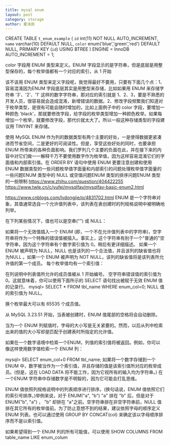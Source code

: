```yaml
---
title: mysql enum
layout: post
category: storage
author: 夏泽民
---
```

CREATE TABLE `t_enum_example`  (   `id` int(11) NOT NULL AUTO_INCREMENT,   `name` varchar(10) DEFAULT NULL,   `color` enum('blue','green','red') DEFAULT NULL,   PRIMARY KEY (`id`) USING BTREE ) ENGINE = InnoDB AUTO_INCREMENT = 1;

color 字段用 ENUM 类型来定义。ENUM 字段显示的是字符串，但是底层是用整型保存的，每个枚举值都有一个对应的索引，从 1 开始

该不该用 ENUM 类型来定义字段呢，我觉得最好不要用，只要有下面几个点：1、容易混淆因为ENUM 字段底层其实是用整型来存储，比如如果用 ENUM 来存储字符串 '3'、'2'、'1' 这样的数字字符串，那对应的索引就是 1、2、3，要是不熟悉的开发人员，很容易就会造成混淆，新增错误的数据。2、修改字段频繁我们知道对于枚举类型，是很有可能会随时增加的，比如上面例子中的 color 字段，要增加一种颜色 'black'，那就要修改字段，给字段的枚举类型增加一种颜色枚举。如果每增加一个枚举，就要修改字段，那代价就太大了。所以一般这种存储类型的字段建议用 TINYINT 来存储。

使用 MySQL ENUM 作为列的数据类型有两个主要的好处，一是使得数据更紧凑进而节省空间，二是更好的可阅读性。但是，享受这些好处的同时，也要承担 ENUM 所带来的各种负面影响。我们罗列几个主要的负面在此，并在接下来的内容中对它们做一一解释千万不要使用数字作为枚举值，因为这样容易混淆它们的字面值和内部索引值。在 ORDER BY 语句中使用 ENUM 更要注意创建和使用 ENUM 数据类型的一些问题枚举值字面量和内部索引的问题处理枚举值字面量的一些问题ENUM 类型中的 NULL 或空值问题ENUM 类型的排序问题ENUM 类型的一些限制
https://www.zhihu.com/question/404422255
https://www.twle.cn/c/yufei/mysqlfav/mysqlfav-basic-enum2.html
<!-- more -->
https://www.cnblogs.com/lvdongjie/p/4831702.html
ENUM 是一个字符串对象，其值通常选自一个允许值列表中，该列表在表创建时的列规格说明中被明确地列举。

在下列某些情况下，值也可以是空串("") 或 NULL：

如果将一个无效值插入一个 ENUM (即，一个不在允许值列表中的字符串)，空字符串将作为一个特殊的错误值被插入。事实上，这个字符串有别于一个"普通的"空字符串，因为这个字符串有个数字索引值为 0。稍后有更详细描述。
如果一个 ENUM 被声明为 NULL，NULL 也是该列的一个合法值，并且该列的缺省值也将为NULL 。如果一个 ENUM 被声明为 NOT NULL，该列的缺省值将是该列表所允许值的第一个成员。
每个枚举值均有一个索引值：

在列说明中列表值所允许的成员值被从 1 开始编号。
空字符串错误值的索引值为 0。这就意味着，你可以使用下面所示的 SELECT 语句找出被赋于无效 ENUM 值的记录行。
mysql> SELECT * FROM tbl_name WHERE enum_col=0;
NULL 值的索引值为 NULL。

换个枚举最大可以有 65535 个成员值。

从 MySQL 3.23.51 开始，当表被创建时，ENUM 值尾部的空格将会自动删除。

当为一个 ENUM 列赋值时，字母的大小写是无关紧要的。然而，以后从列中检索出来的值的大小写却是匹配于创建表时所指定的允许值。

如果在一个数字语境中检索一个ENUM，列值的索引值将被返回。例如，你可以像这样使用数字值检索一个 ENUM 列：

mysql> SELECT enum_col+0 FROM tbl_name;
如果将一个数字存储到一个 ENUM 中，数字被当作为一个索引值，并且存储的值是该索引值所对应的枚举成员。(但是，这在 LOAD DATA 将不能工作，因为它视所有的输入均为字符串。) 在一个ENUM 字符串中存储数字是不明智的，因为它可能会打乱思维。

ENUM 值依照列规格说明中的列表顺序进行排序。(换句话说，ENUM 值依照它们的索引号排序。)举例来说，对于 ENUM("a", "b") "a" 排在 "b" 后，但是对于 ENUM("b", "a") ， "b" 却排在 "a"之前。空字符串排在非空字符串前，NULL 值排在其它所有的枚举值前。为了防止意想不到的结果，建议依照字母的顺序定义 ENUM 列表。也可以通过使用 GROUP BY CONCAT(col) 来确定该以字母顺序排序而不是以索引值。

如果希望得到一个 ENUM 列的所有可能值，可以使用 SHOW COLUMNS FROM table_name LIKE enum_colum


